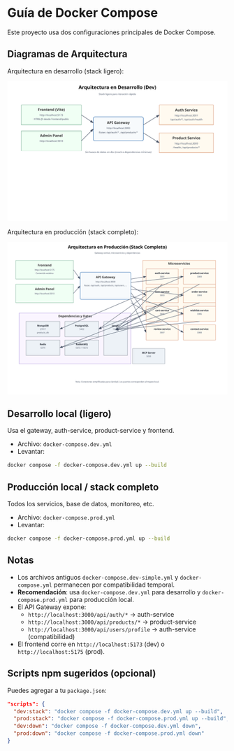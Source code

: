 # Guía de Docker Compose

Este proyecto usa dos configuraciones principales de Docker Compose.

## Diagramas de Arquitectura

Arquitectura en desarrollo (stack ligero):

![Arquitectura Desarrollo](./docs/diagrams/architecture-dev.svg)

Arquitectura en producción (stack completo):

![Arquitectura Producción](./docs/diagrams/architecture-prod.svg)

## Desarrollo local (ligero)

Usa el gateway, auth-service, product-service y frontend.

- Archivo: `docker-compose.dev.yml`
- Levantar:

```bash
docker compose -f docker-compose.dev.yml up --build
```

## Producción local / stack completo

Todos los servicios, base de datos, monitoreo, etc.

- Archivo: `docker-compose.prod.yml`
- Levantar:

```bash
docker compose -f docker-compose.prod.yml up --build
```

## Notas
- Los archivos antiguos `docker-compose.dev-simple.yml` y `docker-compose.yml` permanecen por compatibilidad temporal.
- **Recomendación**: usa `docker-compose.dev.yml` para desarrollo y `docker-compose.prod.yml` para producción local.
- El API Gateway expone:
  - `http://localhost:3000/api/auth/*` → auth-service
  - `http://localhost:3000/api/products/*` → product-service
  - `http://localhost:3000/api/users/profile` → auth-service (compatibilidad)
- El frontend corre en `http://localhost:5173` (dev) o `http://localhost:5175` (prod).

## Scripts npm sugeridos (opcional)

Puedes agregar a tu `package.json`:

```json
"scripts": {
  "dev:stack": "docker compose -f docker-compose.dev.yml up --build",
  "prod:stack": "docker compose -f docker-compose.prod.yml up --build",
  "dev:down": "docker compose -f docker-compose.dev.yml down",
  "prod:down": "docker compose -f docker-compose.prod.yml down"
}
```
